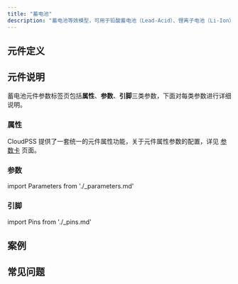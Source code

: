 ```yaml
---
title: "蓄电池"
description: "蓄电池等效模型，可用于铅酸蓄电池（Lead-Acid）、锂离子电池（Li-Ion）、镍镉电池（NiCd）和镍金属氢化物（NiMH）电池的模拟。"
---
```


## 元件定义

## 元件说明

蓄电池元件参数标签页包括**属性**、**参数**、**引脚**三类参数，下面对每类参数进行详细说明。

### 属性

CloudPSS 提供了一套统一的元件属性功能，关于元件属性参数的配置，详见 [参数卡](docs/documents/software/10-xstudio/20-simstudio/40-workbench/20-function-zone/30-design-tab/30-param-panel/index.md) 页面。

### 参数

import Parameters from './_parameters.md'

<Parameters/>

### 引脚

import Pins from './_pins.md'

<Pins/>

## 案例

## 常见问题


